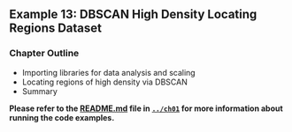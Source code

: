 ##  Example 13: DBSCAN High Density Locating Regions Dataset

### Chapter Outline

- Importing libraries for data analysis and scaling
- Locating regions of high density via DBSCAN
- Summary

**Please refer to the [README.md](../ch01/README.md) file in [`../ch01`](../ch01) for more information about running the code examples.**
